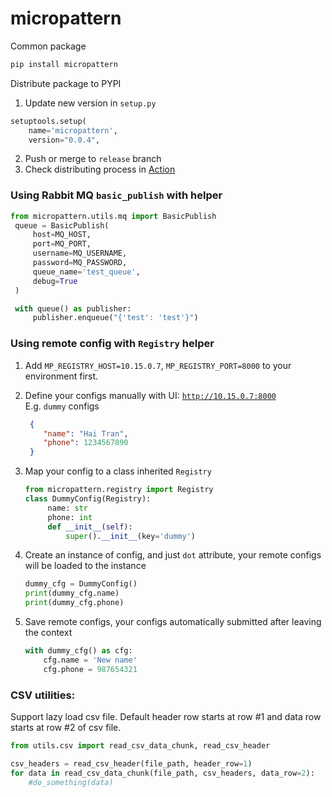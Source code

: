 # micropattern
Common package
```sh
pip install micropattern
```  
Distribute package to PYPI  
1. Update new version in `setup.py`
```python
setuptools.setup(
    name='micropattern',
    version="0.0.4",
```  
2. Push or merge to `release` branch
3. Check distributing process in [Action](https://github.com/MicroPattern/micropattern/actions/workflows/main.yaml)
### Using Rabbit MQ `basic_publish` with helper
```python
from micropattern.utils.mq import BasicPublish
 queue = BasicPublish(
     host=MQ_HOST,
     port=MQ_PORT,
     username=MQ_USERNAME,
     password=MQ_PASSWORD,
     queue_name='test_queue',
     debug=True
 )

 with queue() as publisher:
     publisher.enqueue("{'test': 'test'}")
```

### Using remote config with `Registry` helper

1. Add `MP_REGISTRY_HOST=10.15.0.7`, `MP_REGISTRY_PORT=8000` to your environment first.  

2. Define your configs manually with UI: [`http://10.15.0.7:8000`](http://10.15.0.7:8000)  
   E.g. `dummy` configs
   ```json
    {
       "name": "Hai Tran",
       "phone": 1234567890
    }
    ```
3. Map your config to a class inherited `Registry`
   ```python
   from micropattern.registry import Registry
   class DummyConfig(Registry):
        name: str
        phone: int
        def __init__(self):
            super().__init__(key='dummy')
   ```

4. Create an instance of config, and just `dot` attribute, your remote configs will be loaded to the instance
   ```python
   dummy_cfg = DummyConfig()
   print(dummy_cfg.name)
   print(dummy_cfg.phone)
   ```

5. Save remote configs, your configs automatically submitted after leaving the context
   ```python
   with dummy_cfg() as cfg:
       cfg.name = 'New name'
       cfg.phone = 987654321
   ```

### CSV utilities:
Support lazy load csv file.
Default header row starts at row #1 and data row starts at row #2 of csv file.
```python
from utils.csv import read_csv_data_chunk, read_csv_header

csv_headers = read_csv_header(file_path, header_row=1)
for data in read_csv_data_chunk(file_path, csv_headers, data_row=2):
    #do_something(data)
```
